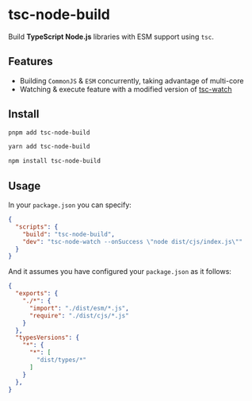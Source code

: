 # tsc-node-build

Build **TypeScript Node.js** libraries with ESM support using `tsc`.

## Features

- Building `CommonJS` & `ESM` concurrently, taking advantage of multi-core
- Watching & execute feature with a modified version of [tsc-watch](https://github.com/gilamran/tsc-watch)

## Install

```bash
pnpm add tsc-node-build
```

```bash
yarn add tsc-node-build
```

```bash
npm install tsc-node-build
```

## Usage

In your `package.json` you can specify:

```json
{
  "scripts": {
    "build": "tsc-node-build",
    "dev": "tsc-node-watch --onSuccess \"node dist/cjs/index.js\""
  }
}
```

And it assumes you have configured your `package.json` as it follows:

```json
{
  "exports": {
    "./*": {
      "import": "./dist/esm/*.js",
      "require": "./dist/cjs/*.js"
    }
  },
  "typesVersions": {
    "*": {
      "*": [
        "dist/types/*"
      ]
    }
  },
}
```
